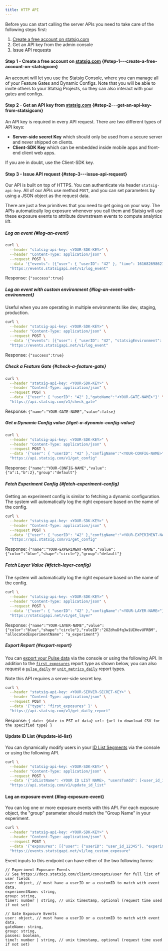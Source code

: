```yaml
---
title: HTTP API
---
```


Before you can start calling the server APIs you need to take care of the following steps first:

1. [Create a free account on statsig.com](#step1)
2. Get an API key from the admin console
3. Issue API requests

<a name="step1"></a>

#### Step 1 - Create a free account on [statsig.com](https://console.statsig.com/sign_up) {#step-1---create-a-free-account-on-statsigcom}

An account will let you use the Statsig Console, where you can manage all of
your Feature Gates and Dynamic Configs. Note that you will be able to invite
others to your Statsig Projects, so they can also interact with your gates and
configs.

<a name="step2"></a>

#### Step 2 - Get an API key from [statsig.com](https://console.statsig.com/) {#step-2---get-an-api-key-from-statsigcom}

An API key is required in every API request. There are two different types of API keys:

- **Server-side secret Key** which should only be used from a secure server and never shipped on clients.
- **Client-SDK Key** which can be embedded inside mobile apps and front-end client web apps.

If you are in doubt, use the Client-SDK key.

<a name="step3"></a>

#### Step 3 - Issue API request {#step-3---issue-api-request}

Our API is built on top of HTTPS. You can authenticate via header
`statsig-api-key`. All of our APIs use method `POST`, and you can set parameters
by using a JSON object as the request data.

There are just a few primitives that you need to get going on your way. The APIs automatically log exposure whenever you call them and Statsig will use these exposure events to attribute downstream events to compute analytics lift.

##### Log an event {#log-an-event}

```bash
curl \
  --header "statsig-api-key: <YOUR-SDK-KEY>" \
  --header "Content-Type: application/json" \
  --request POST \
  --data '{"events": [{"user": { "userID": "42" }, "time": 1616826986211, "eventName": "test_api_event"}]}' \
  "https://events.statsigapi.net/v1/log_event"
```

Response:
`{"success":true}`

##### Log an event with custom environment {#log-an-event-with-environment}

Useful when you are operating in multiple environments like dev, staging, production.

```bash
curl \
  --header "statsig-api-key: <YOUR-SDK-KEY>" \
  --header "Content-Type: application/json" \
  --request POST \
  --data '{"events": [{"user": { "userID": "42", "statsigEnvironment": {"tier": "staging"} }, "time": 1616826986211, "eventName": "test_api_event"}]}' \
  "https://events.statsigapi.net/v1/log_event"
```

Response:
`{"success":true}`

##### Check a Feature Gate {#check-a-feature-gate}

```bash
curl \
  --header "statsig-api-key: <YOUR-SDK-KEY>" \
  --header "Content-Type: application/json" \
  --request POST \
  --data '{"user": { "userID": "42" },"gateName":"<YOUR-GATE-NAME>"}' \
  "https://api.statsig.com/v1/check_gate"
```

Response:
`{"name":"YOUR-GATE-NAME","value":false}`

##### Get a Dynamic Config value {#get-a-dynamic-config-value}

```bash
curl \
  --header "statsig-api-key: <YOUR-SDK-KEY>" \
  --header "Content-Type: application/json" \
  --request POST \
  --data '{"user": { "userID": "42" },"configName":"<YOUR-CONFIG-NAME>"}' \
  "https://api.statsig.com/v1/get_config"
```

Response:
`{"name":"YOUR-CONFIG-NAME","value":{"a":1,"b":2},"group":"default"}`

##### Fetch Experiment Config {#fetch-experiment-config}

Getting an experiment config is similar to fetching a dynamic configuration. The system will automatically log the right exposure based on the name of the config.

```bash
curl \
  --header "statsig-api-key: <YOUR-SDK-KEY>" \
  --header "Content-Type: application/json" \
  --request POST \
  --data '{"user": { "userID": "42" },"configName":"<YOUR-EXPERIMENT-NAME>"}' \
  "https://api.statsig.com/v1/get_config"
```

Response:
`{"name":"YOUR-EXPERIMENT-NAME","value":{"color":"blue","shape":"circle"},"group":"default"}`

##### Fetch Layer Value {#fetch-layer-config}

The system will automatically log the right exposure based on the name of the config.

```bash
curl \
  --header "statsig-api-key: <YOUR-SDK-KEY>" \
  --header "Content-Type: application/json" \
  --request POST \
  --data '{"user": { "userID": "42" },"configName":"<YOUR-LAYER-NAME>"}' \
  "https://statsigapi.net/v1/get_layer"
```

Response:
`{"name":"YOUR-LAYER-NAME","value":{"color":"blue","shape":"circle"},"ruleID":"2OZdhuDfq3w1UIHovUFRBM", "allocatedExperimentName": "a_experiment"}`

##### Export Report {#export-report}

You can [export your Pulse data](https://docs.statsig.com/pulse/export) via the console or using the following API. In addition to the [`first_exposures`](https://docs.statsig.com/pulse#first-exposures-file-description) report type as shown below, you can also request a [`pulse_daily`](https://docs.statsig.com/pulse#pulse-summary-and-daily-file-description) or [`unit_metrics_daily`](https://docs.statsig.com/pulse#unit-metrics-file-description) report types.

Note this API requires a server-side secret key.

```bash
curl \
  --header "statsig-api-key: <YOUR-SERVER-SECRET-KEY>" \
  --header "Content-Type: application/json" \
  --request POST \
  --data '{"type": "first_exposures" }' \
  "https://api.statsig.com/v1/get_daily_report"
```

Response:
`{ date: {date in PST of data} url: {url to download CSV for the specified type} }`

#### Update ID List {#update-id-list}

You can dynamically modify users in your [ID List Segments](https://docs.statsig.com/segments/create-new) via the console or using the following API.

```bash
curl \
  --header "statsig-api-key: <YOUR-SDK-KEY>" \
  --header "Content-Type: application/json" \
  --request POST \
  --data '{"idListName": <YOUR ID LIST NAME>, "usersToAdd": [<user_id_1>, <user_id_2>, ...], "usersToRemove": [<user_id_3>, <user_id_4>, ...] }' \
  "https://api.statsig.com/v1/update_id_list"
```

#### Log an exposure event {#log-exposure-event}

You can log one or more exposure events with this API. For each exposure object, the "group" parameter should match the "Group Name" in your experiment.

```bash
curl \
  --header "statsig-api-key: <YOUR-SDK-KEY>" \
  --header "Content-Type: application/json" \
  --request POST \
  --data '{"exposures": [{"user": {"userID": "user_id_12345"}, "experimentName": "analytics_only_experiment", "group": "Control"}]}' \
  "https://events.statsigapi.net/v1/log_custom_exposure"
```

Event inputs to this endpoint can have either of the two following forms:

```
// Experiment Exposure Events
// See https://docs.statsig.com/client/concepts/user for full list of user fields
user: object, // must have a userID or a customID to match with event data.
experimentName: string,
group: string,
time?: number | string, // unix timestamp, optional (request time used if not set)
```

```
// Gate Exposure Events
user: object, // must have a userID or a customID to match with event data.
gateName: string,
group: string,
passes: boolean,
time?: number | string, // unix timestamp, optional (request time used if not set)
```
